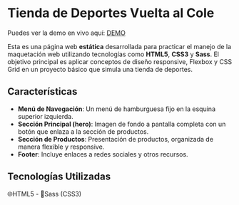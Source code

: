 # Tienda de Deportes Vuelta al Cole
Puedes ver la demo en vivo aquí: [DEMO](https://laurarguezf.github.io/tienda_vuelta_cole/)

Esta es una página web **estática** desarrollada para practicar el manejo de la maquetación web utilizando tecnologías como **HTML5**, **CSS3** y **Sass**. El objetivo principal es aplicar conceptos de diseño responsive, Flexbox y CSS Grid en un proyecto básico que simula una tienda de deportes.

## Características

   - **Menú de Navegación**: Un menú de hamburguesa fijo en la esquina superior izquierda.
   - **Sección Principal (hero)**: Imagen de fondo a pantalla completa con un botón que enlaza a la sección de productos.
   - **Sección de Productos**: Presentación de productos, organizada de manera flexible y responsive.
   - **Footer**: Incluye enlaces a redes sociales y otros recursos.

## Tecnologías Utilizadas

🌐HTML5 - 🎨Sass (CSS3)
